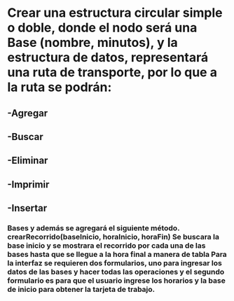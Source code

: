 # Crear una estructura circular simple o doble, donde el nodo será una Base (nombre, minutos), y la estructura de datos, representará una ruta de transporte, por lo que a la ruta se podrán:
## -Agregar
## -Buscar
## -Eliminar
## -Imprimir
## -Insertar

### Bases y además se agregará el siguiente método. crearRecorrido(baseInicio, horaInicio, horaFin) Se buscara la base  inicio y se mostrara el recorrido por cada una de las bases hasta que se llegue a la hora final a manera de tabla Para la interfaz se requieren dos formularios, uno para ingresar los datos de las bases y hacer todas las operaciones y el segundo formulario es para que el usuario ingrese los horarios y la base de inicio para obtener la tarjeta de trabajo.